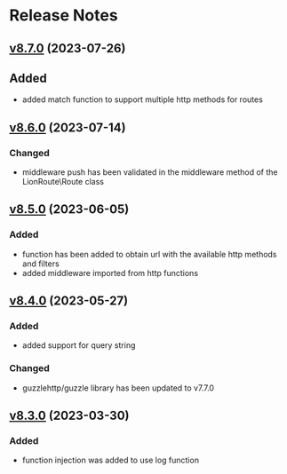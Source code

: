 # Release Notes

## [v8.7.0](https://github.com/lion-packages/route/compare/v8.6.0...v8.7.0) (2023-07-26)

## Added
- added match function to support multiple http methods for routes

## [v8.6.0](https://github.com/lion-packages/route/compare/v8.5.0...v8.6.0) (2023-07-14)

### Changed
- middleware push has been validated in the middleware method of the LionRoute\Route class

## [v8.5.0](https://github.com/lion-packages/route/compare/v8.4.0...v8.5.0) (2023-06-05)

### Added
- function has been added to obtain url with the available http methods and filters
- added middleware imported from http functions

## [v8.4.0](https://github.com/lion-packages/route/compare/v8.3.0...v8.4.0) (2023-05-27)

### Added
- added support for query string

### Changed
- guzzlehttp/guzzle library has been updated to v7.7.0

## [v8.3.0](https://github.com/lion-packages/route/compare/v8.2.0...v8.3.0) (2023-03-30)

### Added
- function injection was added to use log function